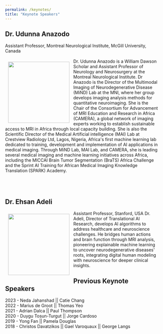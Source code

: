 ```yaml
---
permalink: /keynotes/
title: "Keynote Speakers"
---
```


## Dr. Udunna Anazodo
Assistant Professor, Montreal Neurological Institute, McGill University, Canada
<br>
<br>
<img align="left" src="https://mlcnworkshop.github.io/images/Lawson-Udunna.png" width="200 px" style="padding: 10px">
Dr. Udunna Anazodo is a William Dawson Scholar and Assistant Professor of Neurology and Neurosurgery at the Montreal Neurological Institute. Dr Anazodo is the Director of the Multimodal Imaging of Neurodegenerative Disease (MiND) Lab at the MNI, where her group develops imaging analysis methods for quantitative neuroimaging. She is the Chair of the Consortium for Advancement of MRI Education and Research in Africa (CAMERA), a global network of imaging experts working to establish sustainable access to MRI in Africa through local capacity building. She is also the Scientific Director of the Medical Artificial intelligence (MAI) Lab at Crestview Radiology Ltd, Lagos, Nigeria, Africa's first machine learning lab dedicated to training, development and implementation of AI applications in medical imaging. Through MiND Lab, MAI Lab, and CAMERA, she is leading several medical imaging and machine learning initiatives across Africa, including the MICCAI Brain Tumor Segmentation (BraTS) Africa Challenge and the Sprint AI Training for African Medical Imaging Knowledge Translation (SPARK) Academy.
<br>
<br>
<br>
<br>
## Dr. Ehsan Adeli
Assistant Professor, Stanford, USA
<img align="left" src="https://mlcnworkshop.github.io/images/" width="200 px" style="padding: 10px">
Dr. Adeli, Director of Translational AI Research, develops AI algorithms to address healthcare and neuroscience challenges. He bridges human actions and brain function through MRI analysis, pioneering explainable machine learning to uncover neurodegenerative diseases' roots, integrating digital human modeling with neuroscience for deeper clinical insights.

## Previous Keynote Speakers
2023 - Neda Jahanshad || Catie Chang
<br>
2022 - Marius de Groot || Thomas Yeo
<br>
2021 - Adrian Dalca || Paul Thompson 
<br>
2020 - Duygu Tosun-Turgut || Jorge Cardoso 
<br>
2019 - Yong Fan || Pamela Douglas
<br>
2018 - Christos Davatzikos || Gael Varoquaux || George Langs
<br>
